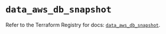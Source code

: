 # `data_aws_db_snapshot`

Refer to the Terraform Registry for docs: [`data_aws_db_snapshot`](https://registry.terraform.io/providers/hashicorp/aws/6.11.0/docs/data-sources/db_snapshot).
